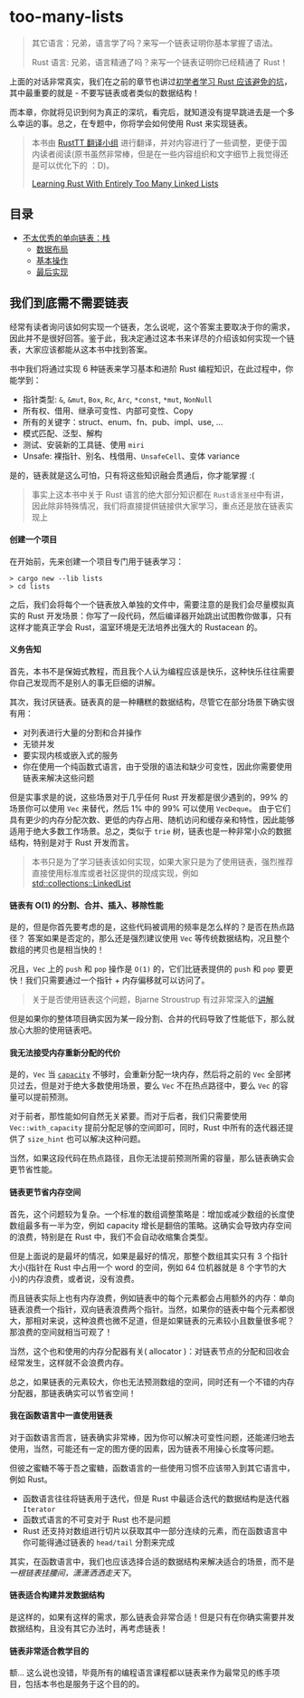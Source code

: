 # too-many-lists

> 其它语言：兄弟，语言学了吗？来写一个链表证明你基本掌握了语法。
> 
> Rust 语言: 兄弟，语言精通了吗？来写一个链表证明你已经精通了 Rust！


上面的对话非常真实，我们在之前的章节也讲过[初学者学习 Rust 应该避免的坑](https://course.rs/sth-you-should-not-do.html#千万别从链表或图开始练手)，其中最重要的就是 - 不要写链表或者类似的数据结构！

而本章，你就将见识到何为真正的深坑，看完后，就知道没有提早跳进去是一个多么幸运的事。总之，在专题中，你将学会如何使用 Rust 来实现链表。

> 本书由 [RustTT 翻译小组](https://rusttt.com) 进行翻译，并对内容进行了一些调整，更便于国内读者阅读(原书虽然非常棒，但是在一些内容组织和文字细节上我觉得还是可以优化下的 ：D)。
> 
> [Learning Rust With Entirely Too Many Linked Lists](https://rust-unofficial.github.io/too-many-lists/)


## 目录
- [不太优秀的单向链表：栈](bad-stack/intro.md)
    - [数据布局](bad-stack/layout.md)
    - [基本操作](bad-stack/basic-operations.md)
    - [最后实现](bad-stack/final-code.md)

## 我们到底需不需要链表
经常有读者询问该如何实现一个链表，怎么说呢，这个答案主要取决于你的需求，因此并不是很好回答。鉴于此，我决定通过这本书来详尽的介绍该如何实现一个链表，大家应该都能从这本书中找到答案。

书中我们将通过实现 6 种链表来学习基本和进阶 Rust 编程知识，在此过程中，你能学到：

- 指针类型: `&`, `&mut`, `Box`, `Rc`, `Arc`, `*const`, `*mut`, `NonNull`
- 所有权、借用、继承可变性、内部可变性、Copy
- 所有的关键字：struct、enum、fn、pub、impl、use, ...
- 模式匹配、泛型、解构
- 测试、安装新的工具链、使用 `miri`
- Unsafe: 裸指针、别名、栈借用、`UnsafeCell`、变体 variance

是的，链表就是这么可怕，只有将这些知识融会贯通后，你才能掌握 :( 


> 事实上这本书中关于 Rust 语言的绝大部分知识都在 `Rust语言圣经`中有讲，因此除非特殊情况，我们将直接提供链接供大家学习，重点还是放在链表实现上

#### 创建一个项目
在开始前，先来创建一个项目专门用于链表学习：
```shell
> cargo new --lib lists
> cd lists
```

之后，我们会将每个一个链表放入单独的文件中，需要注意的是我们会尽量模拟真实的 Rust 开发场景：你写了一段代码，然后编译器开始跳出试图教你做事，只有这样才能真正学会 Rust，温室环境是无法培养出强大的 Rustacean 的。

#### 义务告知
首先，本书不是保姆式教程，而且我个人认为编程应该是快乐，这种快乐往往需要你自己发现而不是别人的事无巨细的讲解。

其次，我讨厌链表。链表真的是一种糟糕的数据结构，尽管它在部分场景下确实很有用：

- 对列表进行大量的分割和合并操作
- 无锁并发
- 要实现内核或嵌入式的服务
- 你在使用一个纯函数式语言，由于受限的语法和缺少可变性，因此你需要使用链表来解决这些问题

但是实事求是的说，这些场景对于几乎任何 Rust 开发都是很少遇到的，99% 的场景你可以使用 `Vec` 来替代，然后 1% 中的 99% 可以使用 `VecDeque`。 由于它们具有更少的内存分配次数、更低的内存占用、随机访问和缓存亲和特性，因此能够适用于绝大多数工作场景。总之，类似于 `trie` 树，链表也是一种非常小众的数据结构，特别是对于 Rust 开发而言。

> 本书只是为了学习链表该如何实现，如果大家只是为了使用链表，强烈推荐直接使用标准库或者社区提供的现成实现，例如 [std::collections::LinkedList](https://doc.rust-lang.org/std/collections/struct.LinkedList.html)

#### 链表有 O(1) 的分割、合并、插入、移除性能
是的，但是你首先要考虑的是，这些代码被调用的频率是怎么样的？是否在热点路径？ 答案如果是否定的，那么还是强烈建议使用 `Vec` 等传统数据结构，况且整个数组的拷贝也是相当快的！

况且，`Vec` 上的 `push` 和 `pop` 操作是 `O(1)` 的，它们比链表提供的 `push` 和 `pop` 要更快！我们只需要通过一个指针 + 内存偏移就可以访问了。

> 关于是否使用链表这个问题，Bjarne Stroustrup 有过非常深入的[讲解](https://www.youtube.com/watch?v=YQs6IC-vgmo)

但是如果你的整体项目确实因为某一段分割、合并的代码导致了性能低下，那么就放心大胆的使用链表吧。


#### 我无法接受内存重新分配的代价
是的，`Vec` 当 [`capacity`](https://practice.rs/collections/vector.html#capacity) 不够时，会重新分配一块内存，然后将之前的 `Vec` 全部拷贝过去，但是对于绝大多数使用场景，要么 `Vec` 不在热点路径中，要么 `Vec` 的容量可以提前预测。

对于前者，那性能如何自然无关紧要。而对于后者，我们只需要使用 `Vec::with_capacity` 提前分配足够的空间即可，同时，Rust 中所有的迭代器还提供了 `size_hint` 也可以解决这种问题。


当然，如果这段代码在热点路径，且你无法提前预测所需的容量，那么链表确实会更节省性能。

#### 链表更节省内存空间
首先，这个问题较为复杂。一个标准的数组调整策略是：增加或减少数组的长度使数组最多有一半为空，例如 capacity 增长是翻倍的策略。这确实会导致内存空间的浪费，特别是在 Rust 中，我们不会自动收缩集合类型。

但是上面说的是最坏的情况，如果是最好的情况，那整个数组其实只有 3 个指针大小(指针在 Rust 中占用一个 word 的空间，例如 64 位机器就是 8 个字节的大小)的内存浪费，或者说，没有浪费。

而且链表实际上也有内存浪费，例如链表中的每个元素都会占用额外的内存：单向链表浪费一个指针，双向链表浪费两个指针。当然，如果你的链表中每个元素都很大，那相对来说，这种浪费也微不足道，但是如果链表的元素较小且数量很多呢？那浪费的空间就相当可观了！

当然，这个也和使用的内存分配器有关( allocator )：对链表节点的分配和回收会经常发生，这样就不会浪费内存。

总之，如果链表的元素较大，你也无法预测数组的空间，同时还有一个不错的内存分配器，那链表确实可以节省空间！

#### 我在函数语言中一直使用链表
对于函数语言而言，链表确实非常棒，因为你可以解决可变性问题，还能递归地去使用，当然，可能还有一定的图方便的因素，因为链表不用操心长度等问题。

但彼之蜜糖不等于吾之蜜糖，函数语言的一些使用习惯不应该带入到其它语言中，例如 Rust。

- 函数语言往往将链表用于迭代，但是 Rust 中最适合迭代的数据结构是迭代器 `Iterator`
- 函数式语言的不可变对于 Rust 也不是问题
- Rust 还支持对数组进行切片以获取其中一部分连续的元素，而在函数语言中你可能得通过链表的 `head/tail` 分割来完成


其实，在函数语言中，我们也应该选择合适的数据结构来解决适合的场景，而不是*一根链表挂腰间，潇潇洒洒走天下*。


#### 链表适合构建并发数据结构
是这样的，如果有这样的需求，那么链表会非常合适！但是只有在你确实需要并发数据结构，且没有其它办法时，再考虑链表！

#### 链表非常适合教学目的
额... 这么说也没错，毕竟所有的编程语言课程都以链表来作为最常见的练手项目，包括本书也是服务于这个目的的。




